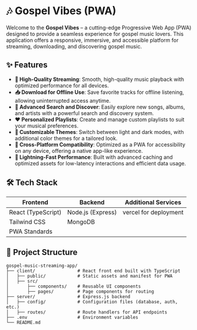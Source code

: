# 🎶 Gospel Vibes (PWA)

Welcome to the **Gospel Vibes** – a cutting-edge Progressive Web App (PWA) designed to provide a seamless experience for gospel music lovers. This application offers a responsive, immersive, and accessible platform for streaming, downloading, and discovering gospel music.

## ✨ Features

- **🎵 High-Quality Streaming**: Smooth, high-quality music playback with optimized performance for all devices.
- **📥 Download for Offline Use**: Save favorite tracks for offline listening, allowing uninterrupted access anytime.
- **🔎 Advanced Search and Discover**: Easily explore new songs, albums, and artists with a powerful search and discovery system.
- **❤️ Personalized Playlists**: Create and manage custom playlists to suit your musical preferences.
- **🎨 Customizable Themes**: Switch between light and dark modes, with additional color themes for a tailored look.
- **📱 Cross-Platform Compatibility**: Optimized as a PWA for accessibility on any device, offering a native app-like experience.
- **🚀 Lightning-Fast Performance**: Built with advanced caching and optimized assets for low-latency interactions and efficient data usage.

## 🛠️ Tech Stack

| Frontend            | Backend           | Additional Services                |
|---------------------|-------------------|------------------------------------|
| React (TypeScript)  | Node.js (Express) |  vercel for deployment             |
| Tailwind CSS        | MongoDB           |                                    |
| PWA Standards       |                   |                                    |

## 📁 Project Structure

```plaintext
gospel-music-streaming-app/
├── client/                # React front end built with TypeScript
│   ├── public/            # Static assets and manifest for PWA
│   ├── src/
│       ├── components/    # Reusable UI components
│       ├── pages/         # Page components for routing
├── server/                # Express.js backend
│   ├── config/            # Configuration files (database, auth, etc.)
│   ├── routes/            # Route handlers for API endpoints
├── .env                   # Environment variables
└── README.md
